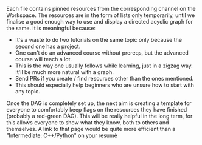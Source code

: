 Each file contains pinned resources from the corresponding channel on the Workspace.
The resources are in the form of lists only temporarily, until we finalise a good enough way to use and display a directed acyclic graph for the same. It is meaningful because:
* It's a waste to do two tutorials on the same topic only because the second one has a project.
* One can't do an advanced course without prereqs, but the advanced course will teach a lot.
* This is the way one usually follows while learning, just in a zigzag way. It'll be much more natural with a graph.
* Send PRs if you create / find resources other than the ones mentioned.
* This should especially help beginners who are unsure how to start with any topic.

Once the DAG is completely set up, the next aim is creating a template for everyone to comfortably keep flags on the resources they have finished (probably a red-green DAG). This will be really helpful in the long term, for this allows everyone to show what they know, both to others and themselves. A link to that page would be quite more efficient than a "Intermediate: C++/Python" on your resumè

